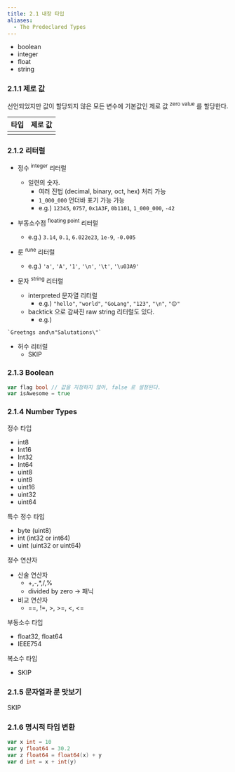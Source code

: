 ```yaml
---
title: 2.1 내장 타입
aliases:
  - The Predeclared Types
---
```


- boolean
- integer
- float
- string

### 2.1.1 제로 값

선언되었지만 값이 할당되지 않은 모든 변수에 기본값인 제로 값 <sup>zero value</sup> 를 할당한다.

| 타입 | 제로 값 |
|----|------|
|    |      |

### 2.1.2 리터럴

- 정수 <sup>integer</sup> 리터럴
    - 일련의 숫자.
      - 여러 진법 (decimal, binary, oct, hex) 처리 가능
      - `1_000_000` 언더바 표기 가능 가능
      - e.g.) `12345`, `0757`, `0x1A3F`, `0b1101`, `1_000_000`, `-42`
    
- 부동소수점 <sup>floating point</sup> 리터럴
   - e.g.) `3.14`, `0.1`, `6.022e23`, `1e-9`, `-0.005`

- 룬 <sup>rune</sup> 리터럴
   - e.g.) `'a'`, `'A'`, `'1'`, `'\n'`, `'\t'`, `'\u03A9'`

- 문자 <sup>string</sup> 리터럴
   - interpreted 문자열 리터럴 
      - e.g.) `"hello"`, `"world"`, `"GoLang"`, `"123"`, `"\n"`, `"😊"`
   - backtick 으로 감싸진 raw string 리터럴도 있다.
       - e.g.)
```
`Greetngs and\n"Salutations\"`
```

- 허수 리터럴
     - SKIP


### 2.1.3 Boolean

```go
var flag bool // 값을 지정하지 않아, false 로 설정된다.
var isAwesome = true
```

### 2.1.4 Number Types

정수 타입

- int8
- Int16
- Int32
- Int64
- uint8
- uint8
- uint16
- uint32
- uint64

특수 정수 타입

- byte (uint8)
- int (int32 or int64)
- uint (uint32 or uint64)

정수 연산자

- 산술 연산자
     - +,-,*,/,%
     - divided by zero -> 패닉
- 비교 연산자
     - ==, !=, >, >=, <, <=

부동소수 타입

- float32, float64
- IEEE754

복소수 타입

- SKIP


### 2.1.5 문자열과 룬 맛보기

SKIP

### 2.1.6 명시적 타입 변환

```go
var x int = 10
var y float64 = 30.2
var z float64 = float64(x) + y
var d int = x + int(y)
```
